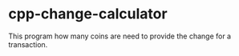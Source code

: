 # cpp-change-calculator
This program how many coins are need to provide the change for a transaction.
